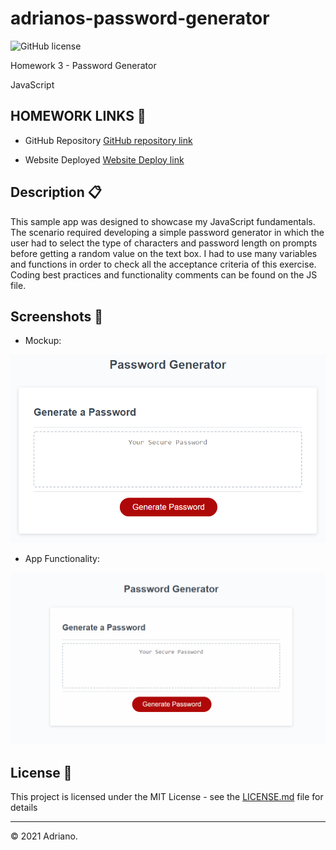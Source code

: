 # adrianos-password-generator
![GitHub license](https://img.shields.io/badge/license-MIT-green.svg)

Homework 3 - Password Generator

JavaScript

## HOMEWORK LINKS 🚀

* GitHub Repository [GitHub repository link](https://github.com/AdrianoArmen/adrianos-password-generator-3) 

* Website Deployed [Website Deploy link](https://adrianoarmen.github.io/adrianos-password-generator-3/) 

## Description 📋

This sample app was designed to showcase my JavaScript fundamentals. The scenario required developing a simple password generator in which the user had to select the type of characters and password length on prompts before getting a random value on the text box. I had to use many variables and functions in order to check all the acceptance criteria of this exercise. Coding best practices and functionality comments can be found on the JS file.

## Screenshots 🔧

* Mockup:

![Portfolio website displayed on a desktop screen](./assets/images/03-javascript-homework-demo.png)

* App Functionality:

![Portfolio website displayed on a tablet screen](./assets/images/appfunctionality.gif)

## License 📄

This project is licensed under the MIT License - see the [LICENSE.md](LICENSE.md) file for details

---

© 2021 Adriano.

